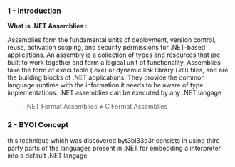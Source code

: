 ### 1 - Introduction 

**What is .NET Assemblies :**

Assemblies form the fundamental units of deployment, version control, reuse, activation scoping, and security permissions for .NET-based applications. An assembly is a collection of types and resources that are built to work together and form a logical unit of functionality. Assemblies take the form of executable (.exe) or dynamic link library (.dll) files, and are the building blocks of .NET applications. 
They provide the common language runtime with the information it needs to be aware of type implementations.
.NET assemblies can be executed by any .NET langage

> .NET Format Assemblies ≠ C Format Assemblies

### 2 - BYOI Concept

this technique which was discovered byt3bl33d3r consists in using third party parts of the languages present in .NET for embedding a interpreter into a default .NET langage
